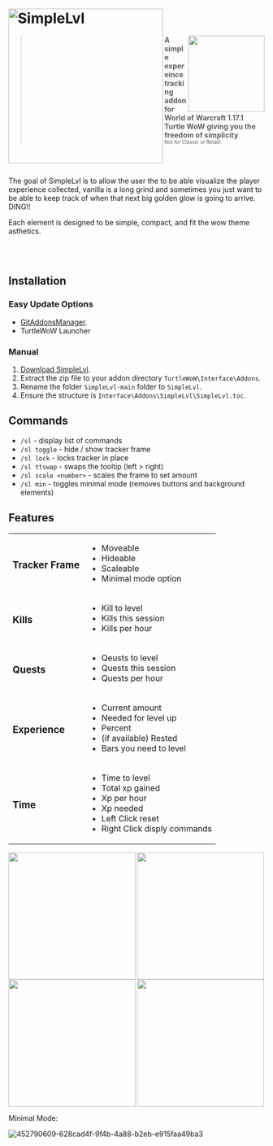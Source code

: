 <h1>
    <img src="Screenshots/title.png" width="304" align="left" alt="SimpleLvl">
    <div width="100%">&nbsp;</div>
</h1>
<img src="Screenshots/tracker.png" width="150" float="right" align="right">

> **A simple expereince tracking addon for World of Warcraft 1.17.1 Turtle WoW giving you the freedom of simplicity**
<br><sup><small>Not for Classic or Retail!.</small></sup>

<br>
<br>

The goal of SimpleLvl is to allow the user the to  be able visualize the player
experience collected, vanilla is a long grind and sometimes you just want to be
able to keep track of when that next big golden glow is going to arrive. DING!!

Each element is designed to be simple, compact, and fit the wow theme asthetics.

<br>
<br>

## Installation

### Easy Update Options

* [GitAddonsManager](https://woblight.gitlab.io/overview/gitaddonsmanager/).
* TurtleWoW Launcher

### Manual

1. [Download SimpleLvl](https://github.com/Beardedrasta/SimpleLvl/archive/refs/heads/main.zip).
2. Extract the zip file to your addon directory `TurtleWoW\Interface\Addons`.
3. Rename the folder `SimpleLvl-main` folder to `SimpleLvl`.
4. Ensure the structure is `Interface\Addons\SimpleLvl\SimpleLvl.toc`.

## Commands

* `/sl` - display list of commands
* `/sl toggle` - hide / show tracker frame
* `/sl lock` - locks tracker in place
* `/sl ttswap` - swaps the tooltip (left > right)
* `/sl scale <number>` - scales the frame to set amount
* `/sl min` - toggles minimal mode (removes buttons and background elements)


## Features

<table>

<tr>
<td>

### Tracker Frame

</td>
<td>

* Moveable
* Hideable
* Scaleable
* Minimal mode option

</td>
</tr>

<tr>
<td>

### Kills

</td>
<td>

* Kill to level
* Kills this session
* Kills per hour

</td>
</tr>

<tr>
<td>

### Quests

</td>
<td>

* Qeusts to level
* Quests this session
* Quests per hour

</td>
</tr>

<tr>
<td>

### Experience

</td>
<td>

* Current amount
* Needed for level up
* Percent
* (if available) Rested
* Bars you need to level

</td>
</tr>

<tr>
<td>

### Time

</td>
<td>

* Time to level
* Total xp gained
* Xp per hour
* Xp needed
* Left Click reset
* Right Click disply commands

</td>
</tr>

</table>

<img src="Screenshots/experience.png" width="250" float="left" align="left">
<img src="Screenshots/killstats.png" width="250" float="left" align="left">
<img src="Screenshots/queststats.png" width="250" float="center" align="center">
<img src="Screenshots/timetolevel.png" width="250" float="center" align="center">

Minimal Mode:

![452790609-628cad4f-9f4b-4a88-b2eb-e915faa49ba3](https://github.com/user-attachments/assets/faea01b7-d98b-4a74-9ed3-07acf1a48db0)


